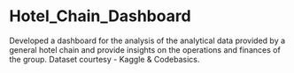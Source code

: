 # Hotel_Chain_Dashboard
Developed a dashboard for the analysis of the analytical data provided by a general hotel chain and provide insights on the operations and finances of the group. Dataset courtesy - Kaggle &amp; Codebasics.
